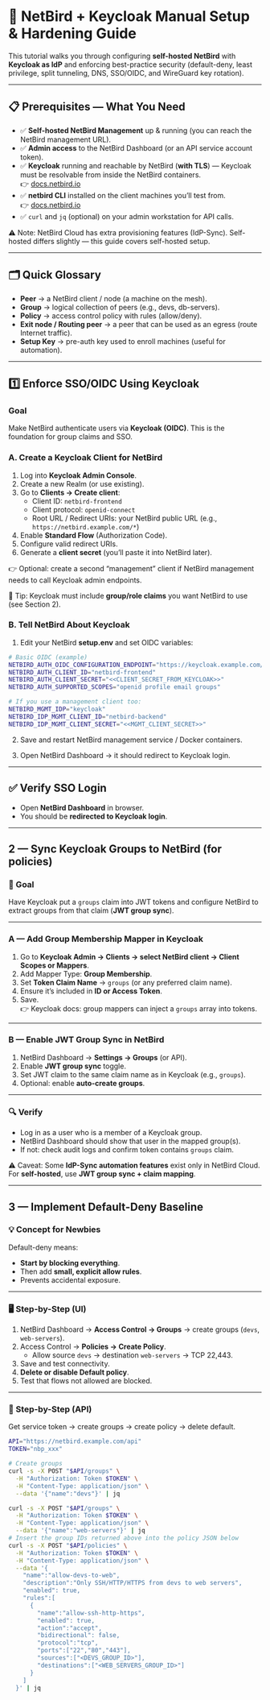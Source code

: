 # 🔐 NetBird + Keycloak Manual Setup & Hardening Guide

This tutorial walks you through configuring **self-hosted NetBird** with 
**Keycloak as IdP** and enforcing best-practice security (default-deny, 
least privilege, split tunneling, DNS, SSO/OIDC, and WireGuard key 
rotation).

---

## 📋 Prerequisites — What You Need

- ✅ **Self-hosted NetBird Management** up & running (you can reach the 
NetBird management URL).  
- ✅ **Admin access** to the NetBird Dashboard (or an API service account 
token).  
- ✅ **Keycloak** running and reachable by NetBird (**with TLS**) — 
Keycloak must be resolvable from inside the NetBird containers.  
  👉 [docs.netbird.io](https://docs.netbird.io)  
- ✅ **netbird CLI** installed on the client machines you’ll test from.  
  👉 [docs.netbird.io](https://docs.netbird.io)  
- ✅ `curl` and `jq` (optional) on your admin workstation for API calls.  

⚠️ Note: NetBird Cloud has extra provisioning features (IdP-Sync). 
Self-hosted differs slightly — this guide covers self-hosted setup.

---

## 🗂️ Quick Glossary

- **Peer** → a NetBird client / node (a machine on the mesh).  
- **Group** → logical collection of peers (e.g., devs, db-servers).  
- **Policy** → access control policy with rules (allow/deny).  
- **Exit node / Routing peer** → a peer that can be used as an egress 
(route Internet traffic).  
- **Setup Key** → pre-auth key used to enroll machines (useful for 
automation).  

---

## 1️⃣ Enforce SSO/OIDC Using Keycloak

### Goal
Make NetBird authenticate users via **Keycloak (OIDC)**. This is the 
foundation for group claims and SSO.

### A. Create a Keycloak Client for NetBird
1. Log into **Keycloak Admin Console**.  
2. Create a new Realm (or use existing).  
3. Go to **Clients → Create client**:  
   - Client ID: `netbird-frontend`  
   - Client protocol: `openid-connect`  
   - Root URL / Redirect URIs: your NetBird public URL (e.g., 
`https://netbird.example.com/*`)  
4. Enable **Standard Flow** (Authorization Code).  
5. Configure valid redirect URIs.  
6. Generate a **client secret** (you’ll paste it into NetBird later).  

👉 Optional: create a second “management” client if NetBird management 
needs to call Keycloak admin endpoints.  

📌 Tip: Keycloak must include **group/role claims** you want NetBird to 
use (see Section 2).

### B. Tell NetBird About Keycloak
1. Edit your NetBird **setup.env** and set OIDC variables:  

```bash
# Basic OIDC (example)
NETBIRD_AUTH_OIDC_CONFIGURATION_ENDPOINT="https://keycloak.example.com/realms/yourrealm/.well-known/openid-configuration"
NETBIRD_AUTH_CLIENT_ID="netbird-frontend"
NETBIRD_AUTH_CLIENT_SECRET="<<CLIENT_SECRET_FROM_KEYCLOAK>>"
NETBIRD_AUTH_SUPPORTED_SCOPES="openid profile email groups"

# If you use a management client too:
NETBIRD_MGMT_IDP="keycloak"
NETBIRD_IDP_MGMT_CLIENT_ID="netbird-backend"
NETBIRD_IDP_MGMT_CLIENT_SECRET="<<MGMT_CLIENT_SECRET>>"
```

2. Save and restart NetBird management service / Docker containers.

3. Open NetBird Dashboard → it should redirect to Keycloak login.

---

## ✅ Verify SSO Login
- Open **NetBird Dashboard** in browser.  
- You should be **redirected to Keycloak login**.  

---

## 2 — Sync Keycloak Groups to NetBird (for policies)

### 🎯 Goal
Have Keycloak put a `groups` claim into JWT tokens and configure NetBird 
to extract groups from that claim (**JWT group sync**).

---

### A — Add Group Membership Mapper in Keycloak
1. Go to **Keycloak Admin → Clients → select NetBird client → Client 
Scopes or Mappers**.  
2. Add Mapper Type: **Group Membership**.  
3. Set **Token Claim Name** → `groups` (or any preferred claim name).  
4. Ensure it’s included in **ID or Access Token**.  
5. Save.  
👉 Keycloak docs: group mappers can inject a `groups` array into tokens.  

---

### B — Enable JWT Group Sync in NetBird
1. NetBird Dashboard → **Settings → Groups** (or API).  
2. Enable **JWT group sync** toggle.  
3. Set JWT claim to the same claim name as in Keycloak (e.g., `groups`).  
4. Optional: enable **auto-create groups**.  

---

### 🔍 Verify
- Log in as a user who is a member of a Keycloak group.  
- NetBird Dashboard should show that user in the mapped group(s).  
- If not: check audit logs and confirm token contains `groups` claim.  

⚠️ Caveat: Some **IdP-Sync automation features** exist only in NetBird 
Cloud.  
For **self-hosted**, use **JWT group sync + claim mapping**.  

---

## 3 — Implement Default-Deny Baseline

### 💡 Concept for Newbies
Default-deny means:  
- **Start by blocking everything**.  
- Then add **small, explicit allow rules**.  
- Prevents accidental exposure.  

---

### 🖥️ Step-by-Step (UI)
1. NetBird Dashboard → **Access Control → Groups** → create groups 
(`devs`, `web-servers`).  
2. Access Control → **Policies → Create Policy**.  
   - Allow source `devs` → destination `web-servers` → TCP 22,443.  
3. Save and test connectivity.  
4. **Delete or disable Default policy**.  
5. Test that flows not allowed are blocked.  

---

### 📡 Step-by-Step (API)
Get service token → create groups → create policy → delete default.  

```bash
API="https://netbird.example.com/api"
TOKEN="nbp_xxx"

# Create groups
curl -s -X POST "$API/groups" \
  -H "Authorization: Token $TOKEN" \
  -H "Content-Type: application/json" \
  --data '{"name":"devs"}' | jq

curl -s -X POST "$API/groups" \
  -H "Authorization: Token $TOKEN" \
  -H "Content-Type: application/json" \
  --data '{"name":"web-servers"}' | jq
# Insert the group IDs returned above into the policy JSON below
curl -s -X POST "$API/policies" \
  -H "Authorization: Token $TOKEN" \
  -H "Content-Type: application/json" \
  --data '{
    "name":"allow-devs-to-web",
    "description":"Only SSH/HTTP/HTTPS from devs to web servers",
    "enabled": true,
    "rules":[
      {
        "name":"allow-ssh-http-https",
        "enabled": true,
        "action":"accept",
        "bidirectional": false,
        "protocol":"tcp",
        "ports":["22","80","443"],
        "sources":["<DEVS_GROUP_ID>"],
        "destinations":["<WEB_SERVERS_GROUP_ID>"]
      }
    ]
  }' | jq
```
